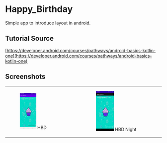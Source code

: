 # Happy_Birthday
Simple app to introduce layout in android.

## Tutorial Source
[https://developer.android.com/courses/pathways/android-basics-kotlin-one](https://developer.android.com/courses/pathways/android-basics-kotlin-one)

## Screenshots

<table>
    <tr>
        <td>
            <figure>
                <img src="./screenshots/hbd.jpg" width="35%" height="35%" alt="HBD"/>
                <figure-caption>HBD</figure-caption>
            </figure>
        </td>
        <td>
            <figure>
                <img src="./screenshots/hbd_dark.jpg" width="35%" height="35%" alt="HBD Night"/>
                <figure-caption>HBD Night</figure-caption>
            </figure>
        </td>
    </tr>
</table>